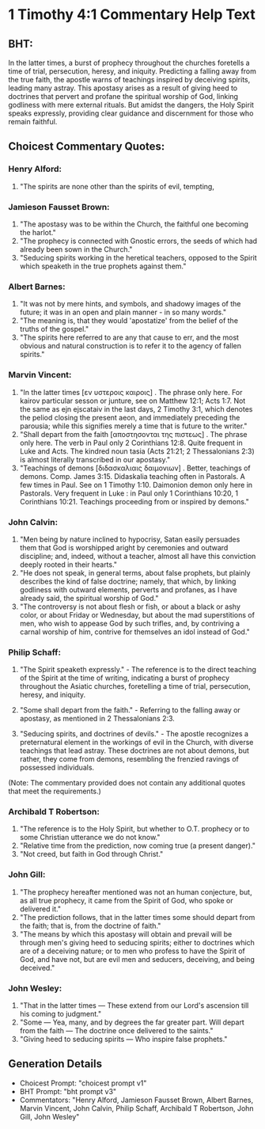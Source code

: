 # 1 Timothy 4:1 Commentary Help Text

## BHT:
In the latter times, a burst of prophecy throughout the churches foretells a time of trial, persecution, heresy, and iniquity. Predicting a falling away from the true faith, the apostle warns of teachings inspired by deceiving spirits, leading many astray. This apostasy arises as a result of giving heed to doctrines that pervert and profane the spiritual worship of God, linking godliness with mere external rituals. But amidst the dangers, the Holy Spirit speaks expressly, providing clear guidance and discernment for those who remain faithful.

## Choicest Commentary Quotes:
### Henry Alford:
1. "The spirits are none other than the spirits of evil, tempting,

### Jamieson Fausset Brown:
1. "The apostasy was to be within the Church, the faithful one becoming the harlot."
2. "The prophecy is connected with Gnostic errors, the seeds of which had already been sown in the Church."
3. "Seducing spirits working in the heretical teachers, opposed to the Spirit which speaketh in the true prophets against them."

### Albert Barnes:
1. "It was not by mere hints, and symbols, and shadowy images of the future; it was in an open and plain manner - in so many words."
2. "The meaning is, that they would 'apostatize' from the belief of the truths of the gospel."
3. "The spirits here referred to are any that cause to err, and the most obvious and natural construction is to refer it to the agency of fallen spirits."

### Marvin Vincent:
1. "In the latter times [εν υστεροις καιροις] . The phrase only here. For kairov particular sesson or junture, see on Matthew 12:1; Acts 1:7. Not the same as ejn ejscataiv in the last days, 2 Timothy 3:1, which denotes the peliod closing the present aeon, and immediately preceding the parousia; while this signifies merely a time that is future to the writer."
2. "Shall depart from the faith [αποστησονται της πιστεως] . The phrase only here. The verb in Paul only 2 Corinthians 12:8. Quite frequent in Luke and Acts. The kindred noun tasia (Acts 21:21; 2 Thessalonians 2:3) is almost literally transcribed in our apostasy."
3. "Teachings of demons [διδασκαλιαις δαιμονιων] . Better, teachings of demons. Comp. James 3:15. Didaskalia teaching often in Pastorals. A few times in Paul. See on 1 Timothy 1:10. Daimonion demon only here in Pastorals. Very frequent in Luke : in Paul only 1 Corinthians 10:20, 1 Corinthians 10:21. Teachings proceeding from or inspired by demons."

### John Calvin:
1. "Men being by nature inclined to hypocrisy, Satan easily persuades them that God is worshipped aright by ceremonies and outward discipline; and, indeed, without a teacher, almost all have this conviction deeply rooted in their hearts."
2. "He does not speak, in general terms, about false prophets, but plainly describes the kind of false doctrine; namely, that which, by linking godliness with outward elements, perverts and profanes, as I have already said, the spiritual worship of God."
3. "The controversy is not about flesh or fish, or about a black or ashy color, or about Friday or Wednesday, but about the mad superstitions of men, who wish to appease God by such trifles, and, by contriving a carnal worship of him, contrive for themselves an idol instead of God."

### Philip Schaff:
1. "The Spirit speaketh expressly." - The reference is to the direct teaching of the Spirit at the time of writing, indicating a burst of prophecy throughout the Asiatic churches, foretelling a time of trial, persecution, heresy, and iniquity.

2. "Some shall depart from the faith." - Referring to the falling away or apostasy, as mentioned in 2 Thessalonians 2:3.

3. "Seducing spirits, and doctrines of devils." - The apostle recognizes a preternatural element in the workings of evil in the Church, with diverse teachings that lead astray. These doctrines are not about demons, but rather, they come from demons, resembling the frenzied ravings of possessed individuals.

(Note: The commentary provided does not contain any additional quotes that meet the requirements.)

### Archibald T Robertson:
1. "The reference is to the Holy Spirit, but whether to O.T. prophecy or to some Christian utterance we do not know."
2. "Relative time from the prediction, now coming true (a present danger)."
3. "Not creed, but faith in God through Christ."

### John Gill:
1. "The prophecy hereafter mentioned was not an human conjecture, but, as all true prophecy, it came from the Spirit of God, who spoke or delivered it."
2. "The prediction follows, that in the latter times some should depart from the faith; that is, from the doctrine of faith."
3. "The means by which this apostasy will obtain and prevail will be through men's giving heed to seducing spirits; either to doctrines which are of a deceiving nature; or to men who profess to have the Spirit of God, and have not, but are evil men and seducers, deceiving, and being deceived."

### John Wesley:
1. "That in the latter times — These extend from our Lord's ascension till his coming to judgment."
2. "Some — Yea, many, and by degrees the far greater part. Will depart from the faith — The doctrine once delivered to the saints."
3. "Giving heed to seducing spirits — Who inspire false prophets."


## Generation Details
- Choicest Prompt: "choicest prompt v1"
- BHT Prompt: "bht prompt v3"
- Commentators: "Henry Alford, Jamieson Fausset Brown, Albert Barnes, Marvin Vincent, John Calvin, Philip Schaff, Archibald T Robertson, John Gill, John Wesley"
